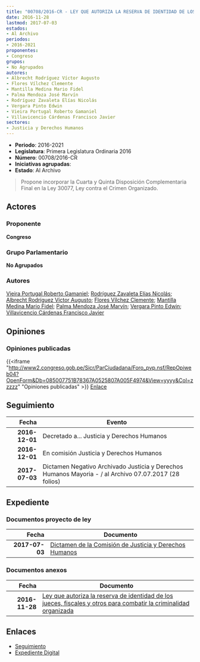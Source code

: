 ```yaml
---
title: "00708/2016-CR - LEY QUE AUTORIZA LA RESERVA DE IDENTIDAD DE LOS JUEVES, FISCALES Y OTROS PARA COMBATIR LA CRIMINALIDAD ORGANIZADA"
date: 2016-11-28
lastmod: 2017-07-03
estados:
- Al Archivo
periodos:
- 2016-2021
proponentes:
- Congreso
grupos:
- No Agrupados
autores:
- Albrecht Rodríguez Víctor Augusto
- Flores Vílchez Clemente
- Mantilla Medina Mario Fidel
- Palma Mendoza José Marvín
- Rodríguez Zavaleta Elías Nicolás
- Vergara Pinto Edwin
- Vieira Portugal Roberto Gamaniel
- Villavicencio Cárdenas Francisco Javier
sectores:
- Justicia y Derechos Humanos
---
```

- **Periodo**: 2016-2021
- **Legislatura**: Primera Legislatura Ordinaria 2016
- **Número**: 00708/2016-CR
- **Iniciativas agrupadas**: 
- **Estado**: Al Archivo

> Propone incorporar la Cuarta y Quinta Disposición Complementaria Final en la Ley 30077, Ley contra el Crimen Organizado.


## Actores

### Proponente

**Congreso**

### Grupo Parlamentario

**No Agrupados**

### Autores

[Vieira Portugal Roberto Gamaniel](mailto:mailto:rvieira@congreso.gob.pe); [Rodríguez Zavaleta Elías Nicolás](mailto:mailto:erodriguez@congreso.gob.pe); [Albrecht Rodríguez Víctor Augusto](mailto:mailto:valbrecht@congreso.gob.pe); [Flores Vílchez Clemente](mailto:mailto:cflores@congreso.gob.pe); [Mantilla Medina Mario Fidel](mailto:mailto:mmantilla@congreso.gob.pe); [Palma Mendoza José Marvín](mailto:mailto:jpalma@congreso.gob.pe); [Vergara Pinto Edwin](mailto:mailto:evergara@congreso.gob.pe); [Villavicencio Cárdenas Francisco Javier](mailto:mailto:fvillavicencio@congreso.gob.pe)

## Opiniones

### Opiniones publicadas

{{<iframe "http://www2.congreso.gob.pe/Sicr/ParCiudadana/Foro_pvp.nsf/RepOpiweb04?OpenForm&Db=085007751B78367A0525807A005F4974&View=yyyy&Col=zzzzz" "Opiniones publicadas" >}}
[Enlace](http://www2.congreso.gob.pe/Sicr/ParCiudadana/Foro_pvp.nsf/RepOpiweb04?OpenForm&Db=085007751B78367A0525807A005F4974&View=yyyy&Col=zzzzz)


## Seguimiento

| Fecha | Evento |
|------:|--------|
| **2016-12-01** | Decretado a... Justicia y Derechos Humanos |
| **2016-12-01** | En comisión Justicia y Derechos Humanos |
| **2017-07-03** | Dictamen Negativo Archivado Justicia y Derechos Humanos Mayoria - / al Archivo 07.07.2017 (28 folios) |

## Expediente

### Documentos proyecto de ley

| Fecha | Documento |
|------:|-----------|
| **2017-07-03** | [Dictamen de la Comisión de Justicia y Derechos Humanos](http://www.leyes.congreso.gob.pe/Documentos/2016_2021/Dictamenes/Proyectos_de_Ley/00708DC15MAY20170703.pdf) |

### Documentos anexos

| Fecha | Documento |
|------:|-----------|
| **2016-11-28** | [Ley que autoriza la reserva de identidad de los jueces, fiscales y otros para combatir la criminalidad organizada](http://www.leyes.congreso.gob.pe/Documentos/2016_2021/Proyectos_de_Ley_y_de_Resoluciones_Legislativas/PL0070820161128...pdf) |

## Enlaces

- [Seguimiento](http://www2.congreso.gob.pe/Sicr/TraDocEstProc/CLProLey2016.nsf/f7fff46988ca05b1052578e100829cc7/9594222084f161330525807a0057b335?OpenDocument)
- [Expediente Digital](http://www2.congreso.gob.pe/Sicr/TraDocEstProc/Expvirt_2011.nsf/visbusqptramdoc1621/00708?opendocument)

